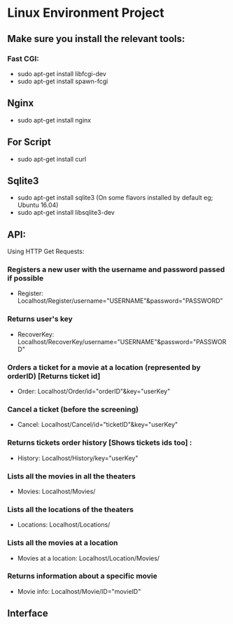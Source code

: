 # Linux Environment Project

## Make sure you install the relevant tools:

### Fast CGI:
- sudo apt-get install libfcgi-dev
- sudo apt-get install spawn-fcgi

## Nginx
- sudo apt-get install nginx

## For Script
- sudo apt-get install curl

## Sqlite3
- sudo apt-get install sqlite3  (On some flavors installed by default eg; Ubuntu 16.04)
- sudo apt-get install libsqlite3-dev



## API:

Using HTTP Get Requests:

### Registers a new user with the username and password passed if possible
- Register:   Localhost/Register/username="USERNAME"&password="PASSWORD"

### Returns user's key
- RecoverKey: Localhost/RecoverKey/username="USERNAME"&password="PASSWORD"


### Orders a ticket for a movie at a location (represented by orderID) [Returns ticket id]
- Order:      Localhost/Order/id="orderID"&key="userKey"


### Cancel a ticket (before the screening)
- Cancel:     Localhost/Cancel/id="ticketID"&key="userKey"

### Returns tickets order history [Shows tickets ids too] :
- History:    Localhost/History/key="userKey"


### Lists all the movies in all the theaters
- Movies:     Localhost/Movies/

### Lists all the locations of the theaters
- Locations:  Localhost/Locations/

### Lists all the movies at a location
- Movies at a location: Localhost/Location/Movies/

### Returns information about a specific movie
- Movie info:  Localhost/Movie/ID="movieID"



## Interface
